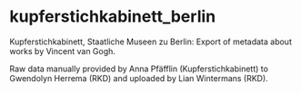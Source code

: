 # kupferstichkabinett_berlin
Kupferstichkabinett, Staatliche Museen zu Berlin: Export of metadata about works by Vincent van Gogh.

Raw data manually provided by Anna Pfäfflin (Kupferstichkabinett) to Gwendolyn Herrema (RKD) and uploaded by Lian Wintermans (RKD).

